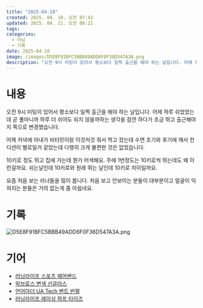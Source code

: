 ```yaml
---
title: "2025-04-10"
created: 2025. 04. 10. 오전 07:42
updated: 2025. 04. 11. 오전 08:21
tags:
categories:
  - 러닝
  - 기록
date: 2025-04-10
image: /images/D5E8F91BFC5BBB49ADD6F0F36D547A3A.png
description: "오전 9시 미팅이 있어서 평소보다 일찍 출근을 해야 하는 날입니다. 어제 하루 쉬었었는데 곧 풀마니까 하루 더 쉬어도 되지 않을까하는 생각을 잠깐 하다가 조금 뛰고 출근해야지 쪽으로 변경했습니다. 어제 저녁에 아내가 비타민이랑 이것저것 줘서 먹고 잤는데 수면 초기와 후기에 깨서 컨디션이"
---
```

# 내용

오전 9시 미팅이 있어서 평소보다 일찍 출근을 해야 하는 날입니다. 어제 하루 쉬었었는데 곧 풀마니까 하루 더 쉬어도 되지 않을까하는 생각을 잠깐 하다가 조금 뛰고 출근해야지 쪽으로 변경했습니다.

어제 저녁에 아내가 비타민이랑 이것저것 줘서 먹고 잤는데 수면 초기와 후기에 깨서 컨디션이 별로일거 같았는데 다행히 크게 불편한 것은 없었습니다.

10키로 정도 뛰고 집에 가는데 뭔가 어색해요. 주에 1번정도는 10키로씩 뛰는데도 왜 이런걸까요. 쉬는날인데 10키로와 원래 뛰는 날인데 10키로 차이일까요.

요즘 처음 보는 러너들을 많이 봅니다. 처음 보고 안보이는 분들이 대부분이고 얼굴이 익혀지는 분들은 거의 없는게 좀 아쉽네요.

# 기록

![D5E8F91BFC5BBB49ADD6F0F36D547A3A.png](/images/D5E8F91BFC5BBB49ADD6F0F36D547A3A.png)

# 기어

- [러닝라이프 스포츠 헤어밴드](/posts/러닝라이프-스포츠-헤어밴드)
- [락브로스 변색 선글라스](/posts/락브로스-변색-선글라스)
- [언어아더 UA Tech 벤트 반팔](/posts/언어아더-ua-tech-벤트-반팔)
- [러닝라이프 레이싱 하프 타이즈](/posts/러닝라이프-레이싱-하프-타이즈)

